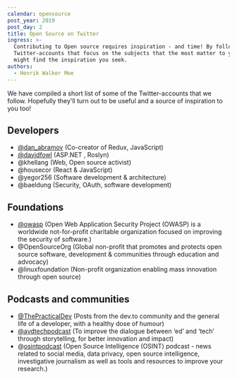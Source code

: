 ```yaml
---
calendar: opensource
post_year: 2019
post_day: 2
title: Open Source on Twitter
ingress: >-
  Contributing to Open source requires inspiration - and time! By following
  Twitter-accounts that focus on the subjects that the most matter to you, you
  might find the inspiration you seek.
authors:
  - Henrik Walker Moe
---
```

We have compiled a short list of some of the Twitter-accounts that we follow. Hopefully they'll turn out to be useful and a source of inspiration to you too!

## Developers

* [@dan_abramov](https://twitter.com/dan_abramov) (Co-creator of Redux, JavaScript)
* [@davidfowl](https://twitter.com/davidfowl) (ASP.NET , Roslyn)
* @khellang (Web, Open source activist)
* @housecor (React & JavaScript)
* @yegor256 (Software development & architecture)
* @baeldung (Security, OAuth, software development)

## Foundations

* [@owasp](https://twitter.com/owasp) (Open Web Application Security Project (OWASP) is a worldwide not-for-profit charitable organization focused on improving the security of software.)
* @OpenSourceOrg (Global non-profit that promotes and protects open source software, development & communities through education and advocacy)
* @linuxfoundation (Non-profit organization enabling mass innovation through open source)

## Podcasts and communities

* [@ThePracticalDev](https://twitter.com/ThePracticalDev) (Posts from the dev.to community and the general life of a developer, with a healthy dose of humour)
* [@avdtechpodcast](https://twitter.com/PodcastEdtech) (To improve the dialogue between ‘ed’ and ‘tech’ through storytelling, for better innovation and impact)
* @[osintpodcast](https://twitter.com/osintpodcast) (Open Source Intelligence (OSINT) podcast - news related to social media, data privacy, open source intelligence, investigative journalism as well as tools and resources to improve your research.)
